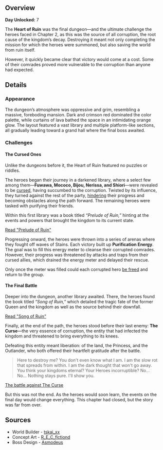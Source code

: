 <!-- title: Heart of Ruin -->
<!-- quote: They brought this upon themselves—Nothing stays pure. -->
<!-- chapters: 1 -->
<!-- images: (Heart of Ruin Overview #1), (Heart of Ruin Overview #2), (Heart of Ruin Overview #3), (Heart of Ruin Concept Art #1), (Heart of Ruin Concept Art #2), (Heart of Ruin Concept Art #3), (Dungeon Boss: The Curse) -->
<!-- model: false -->

## Overview

**Day Unlocked:** 7

The **Heart of Ruin** was the final dungeon—and the ultimate challenge the heroes faced in Chapter 2, as this was the source of all corruption, the root cause of the kingdom’s decay. Destroying it meant not only completing the mission for which the heroes were summoned, but also saving the world from ruin itself.

However, it quickly became clear that victory would come at a cost. Some of their comrades proved more vulnerable to the corruption than anyone had expected.

## Details

### Appearance

The dungeon’s atmosphere was oppressive and grim, resembling a massive, foreboding mansion. Dark and crimson red dominated the color palette, while curtains of lava bathed the space in an intimidating orange glow. The layout featured a vast library and multiple platform-like sections, all gradually leading toward a grand hall where the final boss awaited.

### Challenges

#### The Cursed Ones

Unlike the dungeons before it, the Heart of Ruin featured no puzzles or riddles.

The heroes began their journey in a darkened library, where a select few among them—**Fuwawa, Mococo, Bijou, Nerissa, and Shiori**—were revealed to be [cursed](https://www.youtube.com/live/FlPFFE5_X3Y?si=X225RDkHgfG9S-lA&t=8877), having succumbed to the corruption. Twisted by its influence, they turned against the rest of the party, [hindering](https://www.youtube.com/live/FlPFFE5_X3Y?si=Y0CkESZCjPvnlNT4&t=9221) their progress and becoming obstacles along the path forward. The remaining heroes were tasked with purifying their friends.

Within this first library was a book titled _“Prelude of Ruin,”_ hinting at the events and powers that brought the kingdom to its current state.

[Read "Prelude of Ruin"](#text:prelude-of-ruin)

Progressing onward, the heroes were thrown into a series of arenas where they fought off waves of Stains. Each victory built up **Purification Energy**. The goal was to fill this energy meter to cleanse their corrupted comrades. However, their progress was threatened by attacks and traps from their cursed allies, which drained the energy meter and delayed their rescue.

Only once the meter was filled could each corrupted hero [be freed](https://www.youtube.com/live/FlPFFE5_X3Y?si=gTrix4HT7CG7-0Xx&t=9250) and return to the group.

#### The Final Battle

Deeper into the dungeon, another library awaited. There, the heroes found the book titled _“Song of Ruin,”_ which detailed the tragic fate of the former Queen and the kingdom as well as the source behind their downfall.

[Read "Song of Ruin"](#text:song-of-ruin)

Finally, at the end of the path, the heroes stood before their last enemy: **The Curse**—the very essence of corruption, the entity that had infected the kingdom and threatened to bring everything to its knees.

Defeating this entity meant liberation: of the land, the Princess, and the Outlander, who both offered their heartfelt gratitude after the battle.

> Here to destroy me? You don't even know what I am.
> I am the slow rot that spreads from within.
> I am the dark thought that won't go away.
> You think your kingdoms eternal? Your Heroes incorruptible?
> No... No... Nothing stays pure.
> I'll show you.

[The battle against The Curse](#embed:https://www.youtube.com/live/mb91g7vQSnA?si=aPXghWa1h648PaCG&t=6678)

But this was not the end.
As the heroes would soon learn, the events on the final day would change everything.
This chapter had closed, but the story was far from over.

## Sources

- World Builder - [tskai_xx](https://x.com/tskai_xx/status/1921298594185036164/photo/1)
- Concept Art - [R_E_C_flctiond](https://x.com/R_E_C_flctiond/status/1921068336151957890)
- Boss Design - [Asmodeus](#out:https://www.youtube.com/watch?v=wMbXr2nLMeU)
